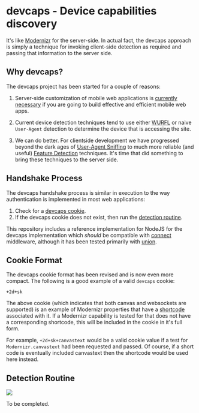 # devcaps - Device capabilities discovery

It's like [Modernizr](http://modernizr.com) for the server-side.  In actual fact, the devcaps approach is simply a technique for invoking client-side detection as required and passing that information to the server side.

## Why devcaps?

The devcaps project has been started for a couple of reasons:

1. Server-side customization of mobile web applications is [currently necessary](http://www.cloudfour.com/css-media-query-for-mobile-is-fools-gold/) if you are going to build effective and efficient mobile web apps.

2. Current device detection techniques tend to use either [WURFL](http://www.scientiamobile.com/) or naive `User-Agent` detection to determine the device that is accessing the site.

3. We can do better. For clientside development we have progressed beyond the dark ages of [User-Agent Sniffing](https://secure.wikimedia.org/wikipedia/en/wiki/Browser_sniffing) to much more reliable (and useful) [Feature Detection](http://www.html5rocks.com/en/tutorials/detection/index.html) techniques. It's time that did something to bring these techniques to the server side.

## Handshake Process

The devcaps handshake process is similar in execution to the way authentication is implemented in most web applications:

1. Check for a [devcaps cookie](#cookie-format).
2. If the devcaps cookie does not exist, then run the [detection routine](#detection-routine).

This repository includes a reference implementation for NodeJS for the devcaps implementation which _should_ be compatible with [connect](https://github.com/senchalabs/connect) middleware, although it has been tested primarily with [union](https://github.com/flatiron/union).

## Cookie Format

The devcaps cookie format has been revised and is now even more compact. The following is a good example of a valid `devcaps` cookie:

```
+2d+sk
```

The above cookie (which indicates that both canvas and websockets are supported) is an example of Modernizr properties that have a [shortcode](/DamonOehlman/devcaps/blob/master/lib/codes.js) associated with it. If a Modernizr capability is tested for that does not have a corresponding shortcode, this will be included in the cookie in it's full form. 

For example, `+2d+sk+canvastext` would be a valid cookie value if a test for `Modernizr.canvastext` had been requested and passed.  Of course, if a short code is eventually included canvastext then the shortcode would be used here instead.

<a id="detection-routine"></a>
## Detection Routine

![](/DamonOehlman/devcaps/raw/master/design/devcaps-process.png)

To be completed.
